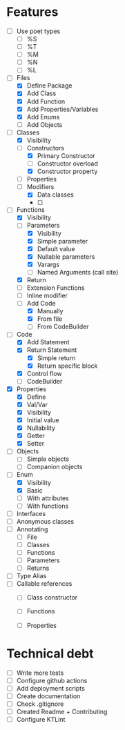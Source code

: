 # Features

- [ ] Use poet types
    - [ ] %S
    - [ ] %T
    - [ ] %M
    - [ ] %N
    - [ ] %L
- [ ] Files
    - [X] Define Package
    - [X] Add Class
    - [X] Add Function
    - [X] Add Properties/Variables
    - [X] Add Enums
    - [ ] Add Objects
- [ ] Classes
    - [X] Visibility
    - [ ] Constructors
        - [X] Primary Constructor
        - [ ] Constructor overload
        - [X] Constructor property
    - [ ] Properties
    - [ ] Modifiers
        - [X] Data classes
        - [ ]
- [ ] Functions
    - [X] Visibility
    - [ ] Parameters
        - [X] Visibility
        - [X] Simple parameter
        - [X] Default value
        - [X] Nullable parameters
        - [X] Varargs
        - [ ] Named Arguments (call site)
    - [X] Return
    - [ ] Extension Functions
    - [ ] Inline modifier
    - [ ] Add Code
        - [X] Manually
        - [X] From file
        - [ ] From CodeBuilder
- [ ] Code
    - [X] Add Statement
    - [X] Return Statement
        - [X] Simple return
        - [X] Return specific block
    - [X] Control flow
    - [ ] CodeBuilder
- [X] Properties
    - [X] Define
    - [X] Val/Var
    - [X] Visibility
    - [X] Initial value
    - [X] Nullability
    - [X] Getter
    - [X] Setter
- [ ] Objects
    - [ ] Simple objects
    - [ ] Companion objects
- [ ] Enum
    - [X] Visibility
    - [X] Basic
    - [ ] With attributes
    - [ ] With functions
- [ ] Interfaces
- [ ] Anonymous classes
- [ ] Annotating
    - [ ] File
    - [ ] Classes
    - [ ] Functions
    - [ ] Parameters
    - [ ] Returns
- [ ] Type Alias
- [ ] Callable references
    - [ ] Class constructor
    - [ ] Functions
    - [ ] Properties
    
    
# Technical debt    
- [ ] Write more tests
- [ ] Configure github actions
- [ ] Add deployment scripts
- [ ] Create documentation
- [ ] Check .gitignore
- [ ] Created Readme + Contributing
- [ ] Configure KTLint